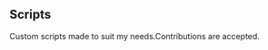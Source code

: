 ## Scripts
Custom scripts made to suit my needs.Contributions are accepted.













































































